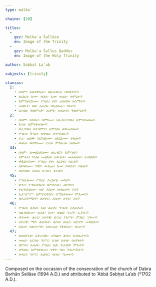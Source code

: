 ```yaml
---
type: malkəʾ

chaine: [20]

titles:
  -
    gez: Malkəʾa Śəllāse
    en: Image of the Trinity
  -
    gez: Malkəʾa Śəllus Qəddus
    en: Image of the Holy Trinity

author: Səbḥat Laʾab

subjects: [trinity]

stanzas:
  1:
    - ሰላም፡ ለህላዌክሙ፡ ዘይመውእ፡ ህላዌያተ፨
    - ለረኪበ፡ ስሙ፡ ኅቡእ፡ አመ፡ ወጠኑ፡ ተምኔተ፨
    - እምግብርክሙ፡ ሥላሴ፡ ሶበ፡ ረከብኩ፡ አስማተ፨
    - መለኮተ፡ ለለ፡ አሐዱ፡ ዘዚአክሙ፡ ገጻተ፨
    - እንበለ፡ ትድምርት፡ እሰሚ፡ ወእሁብ፡ ትድምርተ፨
  2:
    - ሰላም፡ ለዝክረ፡ ስምክሙ፡ ዘኢይትጋባእ፡ እምተከፍሎ፨
    - እንዘ፡ እምተከፍሎ፡፨
    - ይትጋባእ፡ በተሰምዮ፡ አምላክ፡ ወይመስሎ፨
    - ሥሉስ፡ ቅዱስ፡ ጸግዉኒ፡ በተሣህሎ፨
    - ፍሬ፡ ጽድቅ፡ ከርካዕክሙ፡ ዘእዴክሙ፡ ተከሎ፨
    - ወፍሬ፡ ወይንክሙ፡ ርትዕ፡ ምስሌሁ፡ ዘሀሎ፨
  44:
    - ሰላም፡ ለመልክእክሙ፡ ዘኢኀደገ፡ አምሳለ፨
    - እምጾታ፡ ኵሉ፡ መልክእ፡ ዘውስተ፡ መጻሕፍት፡ ተብህለ፨
    - ዋሕድናክሙ፡ ሥላሴ፡ ሶበ፡ አርዮስ፡ ከፈለ፨
    - ሰይፍክሙ፡ ንዋየ፡ ውስጡ፡ ከመ፡ ይፍድዮ፡ በቀለ፨
    - ዘእንበለ፡ ሰይፍ፡ ኪያሁ፡ ቀተለ፨
  45:
    - ሥላሴክሙ፡ ሥላሴ፡ ይረስየኒ፡ መካነ፨
    - ድኅረ፡ ተዋሐድኩሰ፡ ዘሥላሴሁ፡ ብርሃነ፨
    - ዮርዳኖስክሙ፡ ዝየ፡ እስመ፡ ኵለንታየ፡ ኮነ፨
    - ኢየኀሥሥ፡ እምዮርዳኖስ፡ ሰማዕተክሙ፡ ምእመነ፨
    - ወኢይትሜነዮ፡ ለታቦር፡ እስመ፡ ታቦር፡ አነ፨
  46:
    - ሥሉስ፡ ቅዱስ፡ እለ፡ ልብሰ፡ ጥበብ፡ ትለብሱ፨
    - በልብስክሙ፡ ጸሐፉ፡ ስመ፡ ወልደ፡ ኂሩት፡ ኢያሱ፨
    - በዓመተ፡ ሐሩር፡ ነፍሳዊ፡ ድኅረ፡ ነገሥተ፡ ምድር፡ ነግሡ፨
    - ዘያረዊ፡ ማየ፡ ሕይወት፡ ሕንጻ፡ ደብረ፡ ብርሃን፡ መቅደሱ፨
    - እስመ፡ ለጽሙዓን፡ አውሐዘ፡ ነቅዕክሙ፡ ከርሡ፨
  47:
    - ለዘበሰጊድ፡ አቅረብኩ፡ መካልየ፡ ልሳን፡ ስብሐታተ፨
    - መጠነ፡ አርባዕ፡ ዓሥር፡ እንዘ፡ አተሉ፡ ሰብዓተ፨
    - ህየንተ፡ አሐዱ፡ ሥላሴ፡ እለ፡ ትፈድዩ፡ ምእተ፨
    - ጸግዉኒ፡ እምገጽክሙ፡ ንዋየ፡ ገጽ፡ ትፍሥሕተ፨
    - ወዲበ፡ ዓሥር፡ አህጉር፡ ሀቡኒ፡ ሢመተ፨
---
```

Composed on the occasion of the consecration of the church of Dabra Bərhān Śəllāse (1694 A.D.) and attributed to ʾAbbā Səbḥat Laʾab (†1702 A.D.).